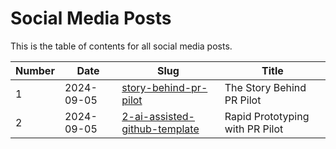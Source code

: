 # Social Media Posts

This is the table of contents for all social media posts.


| Number | Date       | Slug                                               | Title |
|---------|------------|----------------------------------------------------| ----- |
| 1       | 2024-09-05 | [story-behind-pr-pilot](./1-story-behind-pr-pilot) | The Story Behind PR Pilot                          |
| 2       | 2024-09-05 | [2-ai-assisted-github-template](./2-ai-assisted-github-template) | Rapid Prototyping with PR Pilot                          |
